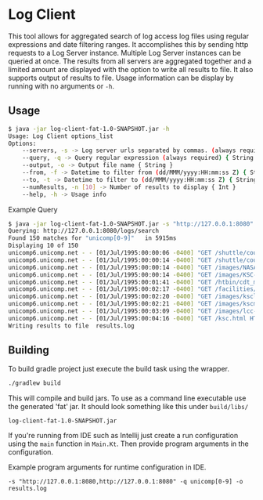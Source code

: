 # Log Client
This tool allows for aggregated search of log access log files using regular expressions and date filtering ranges.
It accomplishes this by sending http requests to a Log Server instance. Multiple Log Server instances can be queried at once.
The results from all servers are aggregated together and a limited amount are displayed with the option to write all results to file.
It also supports output of results to file. Usage information can be display by running with no arguments or `-h`.

## Usage
```bash
$ java -jar log-client-fat-1.0-SNAPSHOT.jar -h
Usage: Log Client options_list
Options:
    --servers, -s -> Log server urls separated by commas. (always required) { String }
    --query, -q -> Query regular expression (always required) { String }
    --output, -o -> Output file name { String }
    --from, -f -> Datetime to filter from (dd/MMM/yyyy:HH:mm:ss Z) { String }
    --to, -t -> Datetime to filter to (dd/MMM/yyyy:HH:mm:ss Z) { String }
    --numResults, -n [10] -> Number of results to display { Int }
    --help, -h -> Usage info
```

Example Query
```bash
$ java -jar log-client-fat-1.0-SNAPSHOT.jar -s "http://127.0.0.1:8080" -q unicomp[0-9] -o results.log
Querying: http://127.0.0.1:8080/logs/search
Found 150 matches for "unicomp[0-9]"   in 5915ms
Displaying 10 of 150
unicomp6.unicomp.net - - [01/Jul/1995:00:00:06 -0400] "GET /shuttle/countdown/ HTTP/1.0" 200 3985
unicomp6.unicomp.net - - [01/Jul/1995:00:00:14 -0400] "GET /shuttle/countdown/count.gif HTTP/1.0" 200 40310
unicomp6.unicomp.net - - [01/Jul/1995:00:00:14 -0400] "GET /images/NASA-logosmall.gif HTTP/1.0" 200 786
unicomp6.unicomp.net - - [01/Jul/1995:00:00:14 -0400] "GET /images/KSC-logosmall.gif HTTP/1.0" 200 1204
unicomp6.unicomp.net - - [01/Jul/1995:00:01:41 -0400] "GET /htbin/cdt_main.pl HTTP/1.0" 200 3214
unicomp6.unicomp.net - - [01/Jul/1995:00:02:17 -0400] "GET /facilities/lcc.html HTTP/1.0" 200 2489
unicomp6.unicomp.net - - [01/Jul/1995:00:02:20 -0400] "GET /images/ksclogosmall.gif HTTP/1.0" 200 3635
unicomp6.unicomp.net - - [01/Jul/1995:00:02:21 -0400] "GET /images/kscmap-tiny.gif HTTP/1.0" 200 2537
unicomp6.unicomp.net - - [01/Jul/1995:00:03:09 -0400] "GET /images/lcc-small2.gif HTTP/1.0" 200 58026
unicomp6.unicomp.net - - [01/Jul/1995:00:04:16 -0400] "GET /ksc.html HTTP/1.0" 200 7074
Writing results to file  results.log
```

## Building
To build gradle project just execute the build task using the wrapper.

```bash
./gradlew build
```

This will compile and build jars. To use as a command line executable use the generated 'fat' jar. It should look something like this under `build/libs/`
```
log-client-fat-1.0-SNAPSHOT.jar
```

If you're running from IDE such as Intellij just create a run configuration using the `main` function in `Main.Kt`.
Then provide program arguments in the configuration.

Example program arguments for runtime configuration in IDE.

```aidl
-s "http://127.0.0.1:8080,http://127.0.0.1:8080" -q unicomp[0-9] -o results.log
```